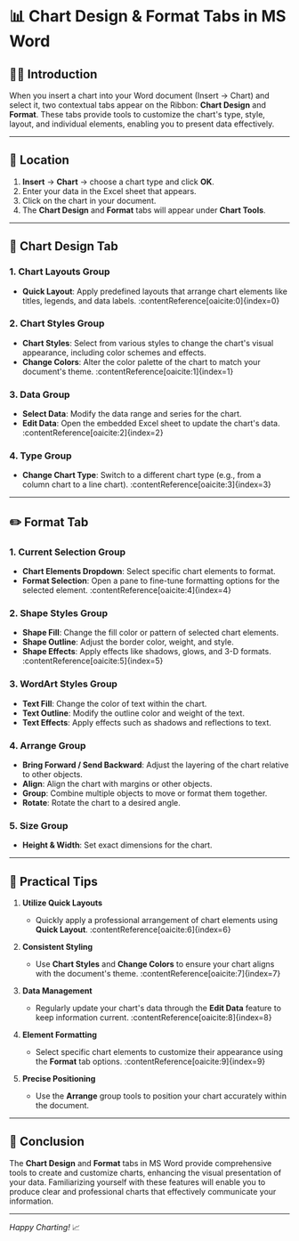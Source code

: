 # 📊 Chart Design & Format Tabs in MS Word

## 👩‍🏫 Introduction
When you insert a chart into your Word document (Insert → Chart) and select it, two contextual tabs appear on the Ribbon: **Chart Design** and **Format**. These tabs provide tools to customize the chart's type, style, layout, and individual elements, enabling you to present data effectively.

---

## 📍 Location
1. **Insert** → **Chart** → choose a chart type and click **OK**.
2. Enter your data in the Excel sheet that appears.
3. Click on the chart in your document.
4. The **Chart Design** and **Format** tabs will appear under **Chart Tools**.

---

## 🎨 Chart Design Tab

### 1. **Chart Layouts Group**
- **Quick Layout**: Apply predefined layouts that arrange chart elements like titles, legends, and data labels. :contentReference[oaicite:0]{index=0}

### 2. **Chart Styles Group**
- **Chart Styles**: Select from various styles to change the chart's visual appearance, including color schemes and effects.
- **Change Colors**: Alter the color palette of the chart to match your document's theme. :contentReference[oaicite:1]{index=1}

### 3. **Data Group**
- **Select Data**: Modify the data range and series for the chart.
- **Edit Data**: Open the embedded Excel sheet to update the chart's data. :contentReference[oaicite:2]{index=2}

### 4. **Type Group**
- **Change Chart Type**: Switch to a different chart type (e.g., from a column chart to a line chart). :contentReference[oaicite:3]{index=3}

---

## ✏️ Format Tab

### 1. **Current Selection Group**
- **Chart Elements Dropdown**: Select specific chart elements to format.
- **Format Selection**: Open a pane to fine-tune formatting options for the selected element. :contentReference[oaicite:4]{index=4}

### 2. **Shape Styles Group**
- **Shape Fill**: Change the fill color or pattern of selected chart elements.
- **Shape Outline**: Adjust the border color, weight, and style.
- **Shape Effects**: Apply effects like shadows, glows, and 3-D formats. :contentReference[oaicite:5]{index=5}

### 3. **WordArt Styles Group**
- **Text Fill**: Change the color of text within the chart.
- **Text Outline**: Modify the outline color and weight of the text.
- **Text Effects**: Apply effects such as shadows and reflections to text.

### 4. **Arrange Group**
- **Bring Forward / Send Backward**: Adjust the layering of the chart relative to other objects.
- **Align**: Align the chart with margins or other objects.
- **Group**: Combine multiple objects to move or format them together.
- **Rotate**: Rotate the chart to a desired angle.

### 5. **Size Group**
- **Height & Width**: Set exact dimensions for the chart.

---

## 📝 Practical Tips

1. **Utilize Quick Layouts**
   - Quickly apply a professional arrangement of chart elements using **Quick Layout**. :contentReference[oaicite:6]{index=6}

2. **Consistent Styling**
   - Use **Chart Styles** and **Change Colors** to ensure your chart aligns with the document's theme. :contentReference[oaicite:7]{index=7}

3. **Data Management**
   - Regularly update your chart's data through the **Edit Data** feature to keep information current. :contentReference[oaicite:8]{index=8}

4. **Element Formatting**
   - Select specific chart elements to customize their appearance using the **Format** tab options. :contentReference[oaicite:9]{index=9}

5. **Precise Positioning**
   - Use the **Arrange** group tools to position your chart accurately within the document.

---

## 🏁 Conclusion
The **Chart Design** and **Format** tabs in MS Word provide comprehensive tools to create and customize charts, enhancing the visual presentation of your data. Familiarizing yourself with these features will enable you to produce clear and professional charts that effectively communicate your information.

---

*Happy Charting!* 📈
